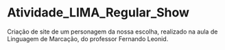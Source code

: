 # Atividade_LIMA_Regular_Show
Criação de site de um personagem da nossa escolha, realizado na aula de Linguagem de Marcação, do professor Fernando Leonid.
